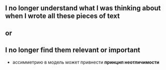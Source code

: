 ## I no longer understand what I was thinking about when I wrote all these pieces of text

## or

## I no longer find them relevant or important

* ассимметрию в модель может привнести __принцип неотличимости__
